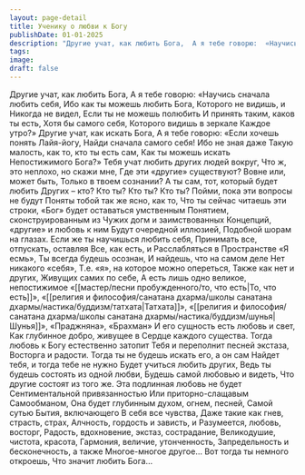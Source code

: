 ```yaml
---
layout: page-detail
title: Ученику о любви к Богу
publishDate: 01-01-2025
description: "Другие учат, как любить Бога,  А я тебе говорю:  «Научись сначала любить себя,  Ибо как ты можешь любить Бога,  Которого не видишь, и  Никогда не видел,  Если ты не можешь полюбить  И принять таким, каков ты есть..."
tags:
image:
draft: false
---
```

Другие учат, как любить Бога,  А я тебе говорю:  «Научись сначала любить себя,  Ибо как ты можешь любить Бога,  Которого не видишь, и  Никогда не видел,  Если ты не можешь полюбить  И принять таким, каков ты есть,  Хотя бы самого себя, Которого видишь в зеркале  Каждое утро?»  Другие учат, как искать Бога,  А я тебе говорю:  «Если хочешь понять Лайя-йогу,  Найди сначала самого себя!  Ибо не зная даже  Такую малость, как то, кто ты есть сам,  Как ты можешь искать  Непостижимого Бога?»  Тебя учат любить других людей вокруг,  Что ж, это неплохо, но скажи мне,  Где эти «другие» существуют?  Вовне или, может быть,  Только в твоем сознании?  А ты сам, тот, который будет любить  Других – кто?  Кто ты?  Кто ты?  Кто ты?  Пойми, пока эти вопросы не будут  Поняты тобой так же ясно, как то,  Что ты сейчас читаешь эти строки,  «Бог» будет оставаться умственным  Понятием, сконструированным из  Чужих догм и заимствованных  Концепций, «другие» и любовь к ним  Будут очередной иллюзией,  Подобной шорам на глазах.  Если же ты научишься любить себя,  Принимать все, отпускать, оставляя  Все, как есть, и  Расслабляться в Пространстве «Я есмь»,  Ты всегда будешь осознан,  И найдешь, что на самом деле  Нет никакого «себя», Т.е. «я», на которое можно опереться,  Также как нет и других,  Живущих самих по себе,  А есть лишь одно великое, непостижимое  «[[мастер/песни пробужденного/то, что есть|То, что есть]]», «[[религия и философия/санатана дхарма/школы санатана дхармы/настика/буддизм/татхата|Татхата]]», «[[религия и философия/санатана дхарма/школы санатана дхармы/настика/буддизм/шунья|Шунья]]»,  «Праджняна», «Брахман»  И его сущность есть любовь и свет,  Как глубинное добро, живущее в  Сердце каждого существа.  Тогда любовь к Богу естественно затопит  Тебя и переполнит песней экстаза,  Восторга и радости.  Тогда ты не будешь искать его, а он сам  Найдет тебя, и тогда тебе не нужно  Будет учиться любить других,  Ведь ты будешь состоять из одной любви, Будешь самой любовью и видеть,  Что другие состоят из того же.  Эта подлинная любовь не будет  Сентиментальной привязанностью  Или приторно-слащавым  Самообманом,  Она будет глубинным духом, огнем, песней,  Самой сутью Бытия, включающего  В себя все чувства,  Даже такие как гнев, страсть, страх,  Алчность, гордость и зависть, и  Разумеется, любовь, восторг,  Радость, вдохновение, экстаз, сострадание,  Великодушие, чистота, красота,  Гармония, величие, утонченность,  Запредельность и бесконечность, а также  Многое-многое другое…  Вот тогда ты немного откроешь,  Что значит любить Бога…